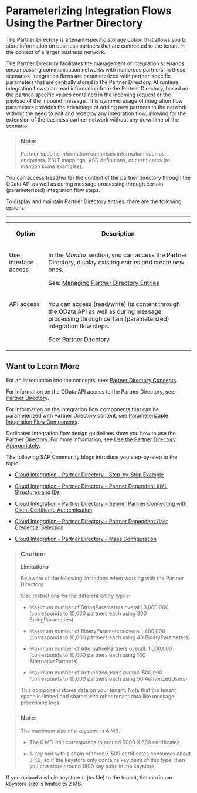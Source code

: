 <!-- loiob7812a546ab14de6aa0a7c919d8272bb -->

# Parameterizing Integration Flows Using the Partner Directory

The Partner Directory is a tenant-specific storage option that allows you to store information on business partners that are connected to the tenant in the context of a larger business network.

The Partner Directory facilitates the management of integration scenarios encompassing communication networks with numerous partners. In these scenarios, integration flows are parameterized with partner-specific parameters that are centrally stored in the Partner Directory. At runtime, integration flows can read information from the Partner Directory, based on the partner-specific values contained in the incoming request or the payload of the inbound message. This *dynamic* usage of integration flow parameters provides the advantage of adding new partners to the network without the need to edit and redeploy any integration flow, allowing for the extension of the business partner network without any downtime of the scenario.

> ### Note:  
> Partner-specific information comprises information such as endpoints, XSLT mappings, XSD definitions, or certificates \(to mention some examples\).

You can access \(read/write\) the content of the partner directory through the OData API as well as during message processing through certain \(parameterized\) integration flow steps.



To display and maintain Partner Directory entries, there are the following options:

****


<table>
<tr>
<th valign="top">

Option

</th>
<th valign="top">

Description

</th>
</tr>
<tr>
<td valign="top">

User interface access

</td>
<td valign="top">

In the *Monitor* section, you can access the Partner Directory, display existing entries and create new ones.

See: [Managing Partner Directory Entries](managing-partner-directory-entries-3d6eee7.md)

</td>
</tr>
<tr>
<td valign="top">

API access

</td>
<td valign="top">

You can access \(read/write\) its content through the OData API as well as during message processing through certain \(parameterized\) integration flow steps.

See: [Partner Directory](partner-directory-0fe80dc.md)

</td>
</tr>
</table>



<a name="loiob7812a546ab14de6aa0a7c919d8272bb__section_i5k_fkn_2gb"/>

## Want to Learn More

For an introduction into the concepts, see: [Partner Directory Concepts](partner-directory-concepts-f917d6e.md).

For information on the OData API access to the Partner Directory, see: [Partner Directory](partner-directory-0fe80dc.md).

For information on the integration flow components that can be parameterized with Partner Directory content, see [Parameterizable Integration Flow Components](parameterizable-integration-flow-components-1aa4ba7.md).

Dedicated integration flow design guidelines show you how to use the Partner Directory. For more information, see [Use the Partner Directory Appropriately](use-the-partner-directory-appropriately-6e00412.md).

The following SAP Community blogs introduce you step-by-step to the topic:

-   [Cloud Integration – Partner Directory – Step-by-Step Example](https://blogs.sap.com/2017/07/25/cloud-integration-partner-directory-step-by-step-example/)

-   [Cloud Integration – Partner Directory – Partner Dependent XML Structures and IDs](https://blogs.sap.com/2017/08/22/cloud-integration-partner-directory-partner-dependent-xml-structures-and-ids/)

-   [Cloud Integration – Partner Directory – Sender Partner Connecting with Client Certificate Authentication](https://blogs.sap.com/2017/08/24/cloud-integration-partner-directory-sender-partner-connecting-with-client-certificate-authentication/)

-   [Cloud Integration – Partner Directory – Partner Dependent User Credential Selection](https://blogs.sap.com/2017/08/25/cloud-integration-partner-directory-partner-dependent-user-credential-selection/)

-   [Cloud Integration – Partner Directory – Mass Configuration](https://blogs.sap.com/2017/08/25/cloud-integration-partner-directory-mass-configuration/)




> ### Caution:  
> **Limitations**
> 
> Be aware of the following limitations when working with the Partner Directory:
> 
> Size restrictions for the different entity types:
> 
> -   Maximum number of StringParameters overall: 3,000,000 \(corresponds to 10,000 partners each using 300 StringParameters\)
> 
> -   Maximum number of BinaryParameters overall: 400,000 \(corresponds to 10,000 partners each using 40 BinaryParameters\)
> 
> -   Maximum number of AlternativePartners overall: 1,000,000 \(corresponds to 10,000 partners each using 100 AlternativePartners\)
> 
> -   Maximum number of AuthorizedUsers overall: 500,000 \(corresponds to 10,000 partners each using 50 AuthorizedUsers\)
> 
> 
> This component stores data on your tenant. Note that the tenant space is limited and shared with other tenant data like message processing logs.



> ### Note:  
> The maximum size of a keystore is 6 MB.
> 
> -   The 6 MB limit corresponds to around 6000 X.509 certificates.
> 
> -   A key pair with a chain of three X.509 certificates consumes about 3 KB, so if the keystore only contains key pairs of this type, then you can store around 1800 key pairs in the keystore.

If you upload a whole keystore \(`.jks` file\) to the tenant, the maximum keystore size is limited to 2 MB.

